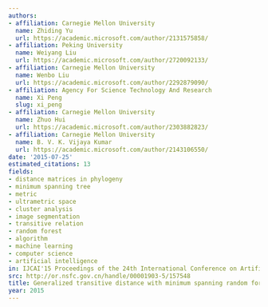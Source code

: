 ```yaml
---
authors:
- affiliation: Carnegie Mellon University
  name: Zhiding Yu
  url: https://academic.microsoft.com/author/2131575858/
- affiliation: Peking University
  name: Weiyang Liu
  url: https://academic.microsoft.com/author/2720092133/
- affiliation: Carnegie Mellon University
  name: Wenbo Liu
  url: https://academic.microsoft.com/author/2292879090/
- affiliation: Agency For Science Technology And Research
  name: Xi Peng
  slug: xi_peng
- affiliation: Carnegie Mellon University
  name: Zhuo Hui
  url: https://academic.microsoft.com/author/2303882823/
- affiliation: Carnegie Mellon University
  name: B. V. K. Vijaya Kumar
  url: https://academic.microsoft.com/author/2143106550/
date: '2015-07-25'
estimated_citations: 13
fields:
- distance matrices in phylogeny
- minimum spanning tree
- metric
- ultrametric space
- cluster analysis
- image segmentation
- transitive relation
- random forest
- algorithm
- machine learning
- computer science
- artificial intelligence
in: IJCAI'15 Proceedings of the 24th International Conference on Artificial Intelligence
src: http://or.nsfc.gov.cn/handle/00001903-5/157548
title: Generalized transitive distance with minimum spanning random forest
year: 2015
---
```


